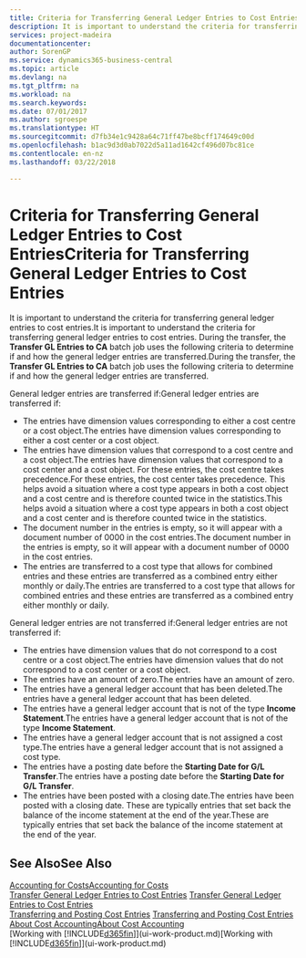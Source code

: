 ```yaml
---
title: Criteria for Transferring General Ledger Entries to Cost Entries | Microsoft Docs
description: It is important to understand the criteria for transferring general ledger entries to cost entries. During the transfer, the **Transfer GL Entries to CA** batch job uses the following criteria to determine if and how the general ledger entries are transferred.
services: project-madeira
documentationcenter: 
author: SorenGP
ms.service: dynamics365-business-central
ms.topic: article
ms.devlang: na
ms.tgt_pltfrm: na
ms.workload: na
ms.search.keywords: 
ms.date: 07/01/2017
ms.author: sgroespe
ms.translationtype: HT
ms.sourcegitcommit: d7fb34e1c9428a64c71ff47be8bcff174649c00d
ms.openlocfilehash: b1ac9d3d0ab7022d5a11ad1642cf496d07bc81ce
ms.contentlocale: en-nz
ms.lasthandoff: 03/22/2018

---
```

# <a name="criteria-for-transferring-general-ledger-entries-to-cost-entries"></a><span data-ttu-id="8fb6d-104">Criteria for Transferring General Ledger Entries to Cost Entries</span><span class="sxs-lookup"><span data-stu-id="8fb6d-104">Criteria for Transferring General Ledger Entries to Cost Entries</span></span>
<span data-ttu-id="8fb6d-105">It is important to understand the criteria for transferring general ledger entries to cost entries.</span><span class="sxs-lookup"><span data-stu-id="8fb6d-105">It is important to understand the criteria for transferring general ledger entries to cost entries.</span></span> <span data-ttu-id="8fb6d-106">During the transfer, the **Transfer GL Entries to CA** batch job uses the following criteria to determine if and how the general ledger entries are transferred.</span><span class="sxs-lookup"><span data-stu-id="8fb6d-106">During the transfer, the **Transfer GL Entries to CA** batch job uses the following criteria to determine if and how the general ledger entries are transferred.</span></span>  

<span data-ttu-id="8fb6d-107">General ledger entries are transferred if:</span><span class="sxs-lookup"><span data-stu-id="8fb6d-107">General ledger entries are transferred if:</span></span>  

-   <span data-ttu-id="8fb6d-108">The entries have dimension values corresponding to either a cost centre or a cost object.</span><span class="sxs-lookup"><span data-stu-id="8fb6d-108">The entries have dimension values corresponding to either a cost center or a cost object.</span></span>  
-   <span data-ttu-id="8fb6d-109">The entries have dimension values that correspond to a cost centre and a cost object.</span><span class="sxs-lookup"><span data-stu-id="8fb6d-109">The entries have dimension values that correspond to a cost center and a cost object.</span></span> <span data-ttu-id="8fb6d-110">For these entries, the cost centre takes precedence.</span><span class="sxs-lookup"><span data-stu-id="8fb6d-110">For these entries, the cost center takes precedence.</span></span> <span data-ttu-id="8fb6d-111">This helps avoid a situation where a cost type appears in both a cost object and a cost centre and is therefore counted twice in the statistics.</span><span class="sxs-lookup"><span data-stu-id="8fb6d-111">This helps avoid a situation where a cost type appears in both a cost object and a cost center and is therefore counted twice in the statistics.</span></span>  
-   <span data-ttu-id="8fb6d-112">The document number in the entries is empty, so it will appear with a document number of 0000 in the cost entries.</span><span class="sxs-lookup"><span data-stu-id="8fb6d-112">The document number in the entries is empty, so it will appear with a document number of 0000 in the cost entries.</span></span>  
-   <span data-ttu-id="8fb6d-113">The entries are transferred to a cost type that allows for combined entries and these entries are transferred as a combined entry either monthly or daily.</span><span class="sxs-lookup"><span data-stu-id="8fb6d-113">The entries are transferred to a cost type that allows for combined entries and these entries are transferred as a combined entry either monthly or daily.</span></span>  

<span data-ttu-id="8fb6d-114">General ledger entries are not transferred if:</span><span class="sxs-lookup"><span data-stu-id="8fb6d-114">General ledger entries are not transferred if:</span></span>  

-   <span data-ttu-id="8fb6d-115">The entries have dimension values that do not correspond to a cost centre or a cost object.</span><span class="sxs-lookup"><span data-stu-id="8fb6d-115">The entries have dimension values that do not correspond to a cost center or a cost object.</span></span>  
-   <span data-ttu-id="8fb6d-116">The entries have an amount of zero.</span><span class="sxs-lookup"><span data-stu-id="8fb6d-116">The entries have an amount of zero.</span></span>  
-   <span data-ttu-id="8fb6d-117">The entries have a general ledger account that has been deleted.</span><span class="sxs-lookup"><span data-stu-id="8fb6d-117">The entries have a general ledger account that has been deleted.</span></span>  
-   <span data-ttu-id="8fb6d-118">The entries have a general ledger account that is not of the type **Income Statement**.</span><span class="sxs-lookup"><span data-stu-id="8fb6d-118">The entries have a general ledger account that is not of the type **Income Statement**.</span></span>  
-   <span data-ttu-id="8fb6d-119">The entries have a general ledger account that is not assigned a cost type.</span><span class="sxs-lookup"><span data-stu-id="8fb6d-119">The entries have a general ledger account that is not assigned a cost type.</span></span>  
-   <span data-ttu-id="8fb6d-120">The entries have a posting date before the **Starting Date for G/L Transfer**.</span><span class="sxs-lookup"><span data-stu-id="8fb6d-120">The entries have a posting date before the **Starting Date for G/L Transfer**.</span></span>  
-   <span data-ttu-id="8fb6d-121">The entries have been posted with a closing date.</span><span class="sxs-lookup"><span data-stu-id="8fb6d-121">The entries have been posted with a closing date.</span></span> <span data-ttu-id="8fb6d-122">These are typically entries that set back the balance of the income statement at the end of the year.</span><span class="sxs-lookup"><span data-stu-id="8fb6d-122">These are typically entries that set back the balance of the income statement at the end of the year.</span></span>  

## <a name="see-also"></a><span data-ttu-id="8fb6d-123">See Also</span><span class="sxs-lookup"><span data-stu-id="8fb6d-123">See Also</span></span>  
[<span data-ttu-id="8fb6d-124">Accounting for Costs</span><span class="sxs-lookup"><span data-stu-id="8fb6d-124">Accounting for Costs</span></span>](finance-manage-cost-accounting.md)  
 <span data-ttu-id="8fb6d-125">[Transfer General Ledger Entries to Cost Entries](finance-how-to-transfer-general-ledger-entries-to-cost-entries.md) </span><span class="sxs-lookup"><span data-stu-id="8fb6d-125">[Transfer General Ledger Entries to Cost Entries](finance-how-to-transfer-general-ledger-entries-to-cost-entries.md) </span></span>  
 <span data-ttu-id="8fb6d-126">[Transferring and Posting Cost Entries](finance-transfer-and-post-cost-entries.md) </span><span class="sxs-lookup"><span data-stu-id="8fb6d-126">[Transferring and Posting Cost Entries](finance-transfer-and-post-cost-entries.md) </span></span>  
 [<span data-ttu-id="8fb6d-127">About Cost Accounting</span><span class="sxs-lookup"><span data-stu-id="8fb6d-127">About Cost Accounting</span></span>](finance-about-cost-accounting.md)  
 <span data-ttu-id="8fb6d-128">[Working with [!INCLUDE[d365fin](includes/d365fin_md.md)]](ui-work-product.md)</span><span class="sxs-lookup"><span data-stu-id="8fb6d-128">[Working with [!INCLUDE[d365fin](includes/d365fin_md.md)]](ui-work-product.md)</span></span>

